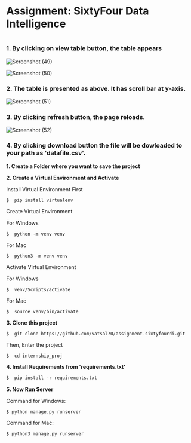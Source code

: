 



# Assignment: SixtyFour Data Intelligence
#
### 1. By clicking on view table button, the table appears
![Screenshot (49)](https://user-images.githubusercontent.com/68066033/127903352-a50ca19d-7f86-43a1-9a93-677df2936d15.png)


![Screenshot (50)](https://user-images.githubusercontent.com/68066033/127903359-92a43592-2408-4d30-be80-a4788ad27b50.png)
### 2. The table is presented as above. It has scroll bar at y-axis.

![Screenshot (51)](https://user-images.githubusercontent.com/68066033/127903361-51ee567e-1c98-44bc-9335-71179e57f42d.png)
### 3. By clicking refresh button, the page reloads.


![Screenshot (52)](https://user-images.githubusercontent.com/68066033/127903364-ffde0aba-7396-442c-83b0-d3c9cc5e5aa2.png)
### 4. By clicking download button the file will be dowloaded to your path as 'datafile.csv'.


**1. Create a Folder where you want to save the project**

**2. Create a Virtual Environment and Activate**

Install Virtual Environment First
```
$  pip install virtualenv
```

Create Virtual Environment

For Windows
```
$  python -m venv venv
```
For Mac
```
$  python3 -m venv venv
```

Activate Virtual Environment

For Windows
```
$  venv/Scripts/activate
```

For Mac
```
$  source venv/bin/activate
```

**3. Clone this project**
```
$  git clone https://github.com/vatsal70/assignment-sixtyfourdi.git
```

Then, Enter the project
```
$  cd internship_proj
```

**4. Install Requirements from 'requirements.txt'**
```python
$  pip install -r requirements.txt
```

**5. Now Run Server**

Command for Windows:
```python
$ python manage.py runserver
```

Command for Mac:
```python
$ python3 manage.py runserver
```
